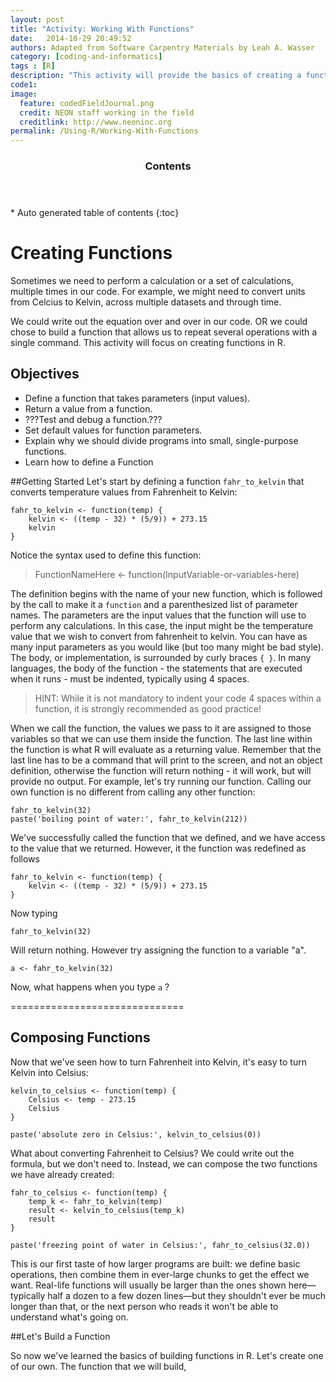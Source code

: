 ```yaml
---
layout: post
title: "Activity: Working With Functions"
date:   2014-10-29 20:49:52
authors: Adapted from Software Carpentry Materials by Leah A. Wasser
category: [coding-and-informatics]
tags : [R]
description: "This activity will provide the basics of creating a function in R."
code1: 
image:
  feature: codedFieldJournal.png
  credit: NEON staff working in the field
  creditlink: http://www.neoninc.org
permalink: /Using-R/Working-With-Functions
---
```

<section id="table-of-contents" class="toc">
  <header>
    <h3 >Contents</h3>
  </header>
<div id="drawer" markdown="1">
*  Auto generated table of contents
{:toc}
</div>
</section><!-- /#table-of-contents -->

# Creating Functions

Sometimes we need to perform a calculation or a set of calculations, multiple times in our code. For example, we might need to convert units from Celcius to Kelvin, across multiple datasets and through time. 
 
We could write out the equation over and over in our code. OR we could chose to build a function that allows us to repeat several operations with a single command. This activity will focus on creating functions in R.

## Objectives

* Define a function that takes parameters (input values).
* Return a value from a function.
* ???Test and debug a function.???
* Set default values for function parameters.
* Explain why we should divide programs into small, single-purpose functions.
* Learn how to define a Function

##Getting Started
Let's start by defining a function `fahr_to_kelvin` that converts temperature values from Fahrenheit to Kelvin:


	fahr_to_kelvin <- function(temp) {
	    kelvin <- ((temp - 32) * (5/9)) + 273.15
	    kelvin
	}

Notice the syntax used to define this function:


> FunctionNameHere <- function(InputVariable-or-variables-here)

The definition begins with the name of your new function, which is followed by the call to make it a `function` and a parenthesized list of parameter names. The parameters are the input values that the function will use to perform any calculations. In this case, the input might be the temperature value that we wish to convert from fahrenheit to kelvin. You can have as many input parameters as you would like (but too many might be bad style). The body, or implementation, is surrounded by curly braces `{ }`. In many languages, the body of the function - the statements that are executed when it runs - must be indented, typically using 4 spaces. 

>HINT: While it is not mandatory to indent your code 4 spaces within a function, it is  strongly recommended as good practice!

When we call the function, the values we pass to it are assigned to those variables so that we can use them inside the function. The last line within the function is what R will evaluate as a returning value. Remember that the last line has to be a command that will print to the screen, and not an object definition, otherwise the function will return nothing - it will work, but will provide no output. For example, let's try running our function. Calling our own function is no different from calling any other function:


	fahr_to_kelvin(32)
	paste('boiling point of water:', fahr_to_kelvin(212))


We've successfully called the function that we defined, and we have access to the value that we returned. However, it the function was redefined as follows


	fahr_to_kelvin <- function(temp) {
	    kelvin <- ((temp - 32) * (5/9)) + 273.15
	}


Now typing


    fahr_to_kelvin(32)


Will return nothing. However try assigning the function to a variable "a".

    a <- fahr_to_kelvin(32)

Now, what happens when you type `a` ?

==============================


## Composing Functions

Now that we've seen how to turn Fahrenheit into Kelvin, it's easy to turn Kelvin into Celsius:

	kelvin_to_celsius <- function(temp) {
	    Celsius <- temp - 273.15
		Celsius
	}
	
	paste('absolute zero in Celsius:', kelvin_to_celsius(0))

What about converting Fahrenheit to Celsius? We could write out the formula, but we don't need to. Instead, we can compose the two functions we have already created:

	fahr_to_celsius <- function(temp) {
		temp_k <- fahr_to_kelvin(temp)
		result <- kelvin_to_celsius(temp_k)
	    result
	}
	
	paste('freezing point of water in Celsius:', fahr_to_celsius(32.0))


This is our first taste of how larger programs are built: we define basic operations, then combine them in ever-large chunks to get the effect we want. 
Real-life functions will usually be larger than the ones shown here—typically half a dozen to a few dozen lines—but they shouldn't ever be much longer than that, or the next person who reads it won't be able to understand what's going on. 


##Let's Build a Function

So now we've learned the basics of building functions in R. Let's create one of our own. The function that we will build, 
